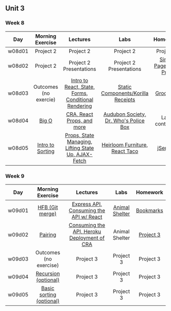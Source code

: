 ## Unit 3

### Week 8
| Day | Morning Exercise | Lectures | Labs | Homework |
|:---:|:-----------:|:-------:|:-----------:|:-----------:|
| w08d01 | Project 2 | Project 2 | Project 2 | Project 2 |
| w08d02 | Project 2 | Project 2 Presentations | Project 2 Presentations | [Single Page Apps Prep](./w08d02/homework/README.md) |
| w08d03 | Outcomes (no exercie) | [Intro to React, State, Forms, Conditional Rendering](./w08d03/instructor_notes/) | [Static Components/Korilla Receipts](./w08d03/student_labs/) | [Groceries](./w08d03/homework/) |
| w08d04 | [Big O](./w08d04/morning_exercise) | [CRA, React Props, and more](./w08d04/instructor_notes/) | [Audubon Society, Dr. Who's Police Box](./w08d04/student_labs/) | Labs continued |
| w08d05 | [Intro to Sorting](./w08d05/instructor_examples/intro_to_sorting/intro_to_sorting.js) | [Props, State Managing, Lifting State Up, AJAX-Fetch](./w08d05/instructor_notes/) | [Heirloom Furniture, React Taco](./w08d05/student_labs/) | [jService](./w08d05/homework/) |

### Week 9
| Day | Morning Exercise | Lectures | Labs | Homework |
|:---:|:-----------:|:-------:|:-----------:|:-----------:|
| w09d01 | [HFB (Git merge)](./w09d01/morning_exercise/README.md) | [Express API, Consuming the API w/ React](./w09d01/instructor_notes/) | [Animal Shelter](./w09d01/student_labs/) | [Bookmarks](./w09d01/homework/) |
| w09d02 | [Pairing](./w09d02/morning_exercise/README.md) | [Consuming the API, Heroku Deployment of CRA](./w09d02/instructor_notes/) | Animal Shelter | [Project 3](../7_project_files/project_3/README.md) |
| w09d03 | Outcomes (no exercise) | Project 3 | Project 3 | Project 3 |
| w09d04 | [Recursion (optional)](./w09d04/morning_exercise/) | Project 3 | Project 3 | Project 3 |
| w09d05 | [Basic sorting (optional)](./w09d05/morning_exercise/) | Project 3 | Project 3 | Project 3 |